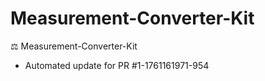 # Measurement-Converter-Kit
⚖️ Measurement-Converter-Kit


- Automated update for PR #1-1761161971-954